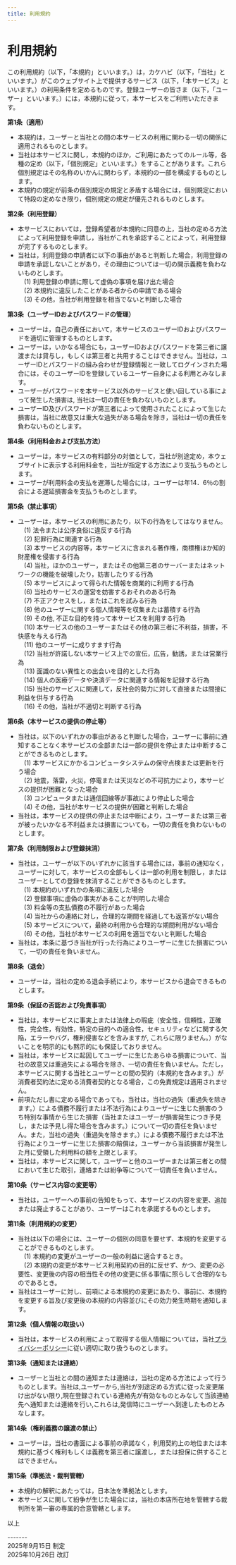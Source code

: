 ```yaml
---
title: 利用規約
---
```


# 利用規約

この利用規約（以下，「本規約」といいます。）は，カケハビ（以下，「当社」といいます。）がこのウェブサイト上で提供するサービス（以下，「本サービス」といいます。）の利用条件を定めるものです。登録ユーザーの皆さま（以下，「ユーザー」といいます。）には，本規約に従って，本サービスをご利用いただきます。<br>

**第1条（適用）<br>**
- 本規約は，ユーザーと当社との間の本サービスの利用に関わる一切の関係に適用されるものとします。<br>
- 当社は本サービスに関し，本規約のほか，ご利用にあたってのルール等，各種の定め（以下，「個別規定」といいます。）をすることがあります。これら個別規定はその名称のいかんに関わらず，本規約の一部を構成するものとします。<br>
- 本規約の規定が前条の個別規定の規定と矛盾する場合には，個別規定において特段の定めなき限り，個別規定の規定が優先されるものとします。<br>

**第2条（利用登録）<br>**
- 本サービスにおいては，登録希望者が本規約に同意の上，当社の定める方法によって利用登録を申請し，当社がこれを承認することによって，利用登録が完了するものとします。<br>
- 当社は，利用登録の申請者に以下の事由があると判断した場合，利用登録の申請を承認しないことがあり，その理由については一切の開示義務を負わないものとします。<br>
　(1) 利用登録の申請に際して虚偽の事項を届け出た場合<br>
　(2) 本規約に違反したことがある者からの申請である場合<br>
　(3) その他，当社が利用登録を相当でないと判断した場合<br>

**第3条（ユーザーIDおよびパスワードの管理）<br>**
- ユーザーは，自己の責任において，本サービスのユーザーIDおよびパスワードを適切に管理するものとします。<br>
- ユーザーは，いかなる場合にも，ユーザーIDおよびパスワードを第三者に譲渡または貸与し，もしくは第三者と共用することはできません。当社は，ユーザーIDとパスワードの組み合わせが登録情報と一致してログインされた場合には，そのユーザーIDを登録しているユーザー自身による利用とみなします。<br>
- ユーザーがパスワードを本サービス以外のサービスと使い回している事によって発生した損害は, 当社は一切の責任を負わないものとします。<br>
- ユーザーID及びパスワードが第三者によって使用されたことによって生じた損害は，当社に故意又は重大な過失がある場合を除き，当社は一切の責任を負わないものとします。<br>

**第4条（利用料金および支払方法）<br>**
- ユーザーは，本サービスの有料部分の対価として，当社が別途定め，本ウェブサイトに表示する利用料金を，当社が指定する方法により支払うものとします。<br>
- ユーザーが利用料金の支払を遅滞した場合には，ユーザーは年14．6％の割合による遅延損害金を支払うものとします。<br>

**第5条（禁止事項）<br>**
- ユーザーは，本サービスの利用にあたり，以下の行為をしてはなりません。<br>
　(1) 法令または公序良俗に違反する行為<br>
　(2) 犯罪行為に関連する行為<br>
　(3) 本サービスの内容等，本サービスに含まれる著作権，商標権ほか知的財産権を侵害する行為<br>
　(4) 当社，ほかのユーザー，またはその他第三者のサーバーまたはネットワークの機能を破壊したり，妨害したりする行為<br>
　(5) 本サービスによって得られた情報を商業的に利用する行為<br>
　(6) 当社のサービスの運営を妨害するおそれのある行為<br>
　(7) 不正アクセスをし，またはこれを試みる行為<br>
　(8) 他のユーザーに関する個人情報等を収集または蓄積する行為<br>
　(9) その他, 不正な目的を持って本サービスを利用する行為<br>
　(10) 本サービスの他のユーザーまたはその他の第三者に不利益，損害，不快感を与える行為<br>
　(11) 他のユーザーに成りすます行為<br>
　(12) 当社が許諾しない本サービス上での宣伝，広告，勧誘，または営業行為<br>
　(13) 面識のない異性との出会いを目的とした行為<br>
　(14) 個人の医療データや決済データに関連する情報を記録する行為<br>
　(15) 当社のサービスに関連して，反社会的勢力に対して直接または間接に利益を供与する行為<br>
　(16) その他，当社が不適切と判断する行為<br>

**第6条（本サービスの提供の停止等）<br>**
- 当社は，以下のいずれかの事由があると判断した場合，ユーザーに事前に通知することなく本サービスの全部または一部の提供を停止または中断することができるものとします。<br>
　(1) 本サービスにかかるコンピュータシステムの保守点検または更新を行う場合<br>
　(2) 地震，落雷，火災，停電または天災などの不可抗力により，本サービスの提供が困難となった場合<br>
　(3) コンピュータまたは通信回線等が事故により停止した場合<br>
　(4) その他，当社が本サービスの提供が困難と判断した場合<br>
- 当社は，本サービスの提供の停止または中断により，ユーザーまたは第三者が被ったいかなる不利益または損害についても，一切の責任を負わないものとします。<br>

**第7条（利用制限および登録抹消）<br>**
- 当社は，ユーザーが以下のいずれかに該当する場合には，事前の通知なく，ユーザーに対して，本サービスの全部もしくは一部の利用を制限し，またはユーザーとしての登録を抹消することができるものとします。<br>
　(1) 本規約のいずれかの条項に違反した場合<br>
　(2) 登録事項に虚偽の事実があることが判明した場合<br>
　(3) 料金等の支払債務の不履行があった場合<br>
　(4) 当社からの連絡に対し，合理的な期間を経過しても返答がない場合<br>
　(5) 本サービスについて，最終の利用から合理的な期間利用がない場合<br>
　(6) その他，当社が本サービスの利用を適当でないと判断した場合<br>
- 当社は，本条に基づき当社が行った行為によりユーザーに生じた損害について，一切の責任を負いません。<br>

**第8条（退会）<br>**
- ユーザーは，当社の定める退会手続により，本サービスから退会できるものとします。<br>

**第9条（保証の否認および免責事項）<br>**
- 当社は，本サービスに事実上または法律上の瑕疵（安全性，信頼性，正確性，完全性，有効性，特定の目的への適合性，セキュリティなどに関する欠陥，エラーやバグ，権利侵害などを含みますが, これらに限りません。）がないことを明示的にも黙示的にも保証しておりません。<br>
- 当社は，本サービスに起因してユーザーに生じたあらゆる損害について、当社の故意又は重過失による場合を除き、一切の責任を負いません。ただし，本サービスに関する当社とユーザーとの間の契約（本規約を含みます。）が消費者契約法に定める消費者契約となる場合，この免責規定は適用されません。<br>
- 前項ただし書に定める場合であっても，当社は，当社の過失（重過失を除きます。）による債務不履行または不法行為によりユーザーに生じた損害のうち特別な事情から生じた損害（当社またはユーザーが損害発生につき予見し，または予見し得た場合を含みます。）について一切の責任を負いません。また，当社の過失（重過失を除きます。）による債務不履行または不法行為によりユーザーに生じた損害の賠償は，ユーザーから当該損害が発生した月に受領した利用料の額を上限とします。<br>
- 当社は，本サービスに関して，ユーザーと他のユーザーまたは第三者との間において生じた取引，連絡または紛争等について一切責任を負いません。<br>

**第10条（サービス内容の変更等）<br>**
- 当社は，ユーザーへの事前の告知をもって、本サービスの内容を変更、追加または廃止することがあり、ユーザーはこれを承諾するものとします。<br>

**第11条（利用規約の変更）<br>**
- 当社は以下の場合には、ユーザーの個別の同意を要せず、本規約を変更することができるものとします。<br>
　(1) 本規約の変更がユーザーの一般の利益に適合するとき。<br>
　(2) 本規約の変更が本サービス利用契約の目的に反せず、かつ、変更の必要性、変更後の内容の相当性その他の変更に係る事情に照らして合理的なものであるとき。<br>
- 当社はユーザーに対し、前項による本規約の変更にあたり、事前に、本規約を変更する旨及び変更後の本規約の内容並びにその効力発生時期を通知します。<br>

**第12条（個人情報の取扱い）<br>**
- 当社は，本サービスの利用によって取得する個人情報については，当社[プライバシーポリシー](https://makoto-321.github.io/privacy-policy/)に従い適切に取り扱うものとします。<br>

**第13条（通知または連絡）<br>**
- ユーザーと当社との間の通知または連絡は，当社の定める方法によって行うものとします。当社は,ユーザーから,当社が別途定める方式に従った変更届け出がない限り,現在登録されている連絡先が有効なものとみなして当該連絡先へ通知または連絡を行い,これらは,発信時にユーザーへ到達したものとみなします。<br>

**第14条（権利義務の譲渡の禁止）<br>**
- ユーザーは，当社の書面による事前の承諾なく，利用契約上の地位または本規約に基づく権利もしくは義務を第三者に譲渡し，または担保に供することはできません。<br>

**第15条（準拠法・裁判管轄）<br>**
- 本規約の解釈にあたっては，日本法を準拠法とします。<br>
- 本サービスに関して紛争が生じた場合には，当社の本店所在地を管轄する裁判所を第一審の専属的合意管轄とします。<br>

以上

-------<br>
2025年9月15日 制定 <br>
2025年10月26日 改訂
